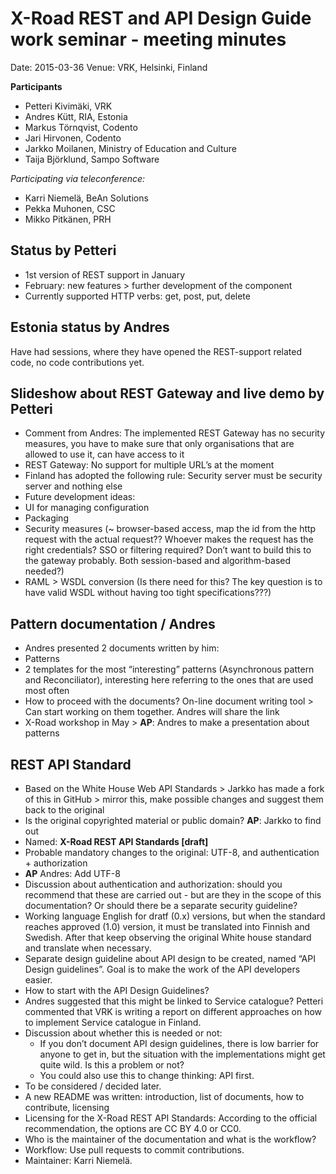 # **X-Road REST and API Design Guide work seminar - meeting minutes**

Date: 2015-03-36
Venue: VRK, Helsinki, Finland

**Participants**
* Petteri Kivimäki, VRK
* Andres Kütt, RIA, Estonia
* Markus Törnqvist, Codento
* Jari Hirvonen, Codento
* Jarkko Moilanen, Ministry of Education and Culture
* Taija Björklund, Sampo Software

_Participating via teleconference:_
* Karri Niemelä, BeAn Solutions 
* Pekka Muhonen, CSC
* Mikko Pitkänen, PRH

## Status by Petteri
* 1st version of REST support in January
* February: new features > further development of the component
* Currently supported HTTP verbs: get, post, put, delete

## Estonia status by Andres
Have had sessions, where they have opened the REST-support related code, no code contributions yet.

## Slideshow about REST Gateway and live demo by Petteri
* Comment from Andres: The implemented REST Gateway has no security measures, you have to make sure that only organisations that are allowed to use it, can have access to it
* REST Gateway: No support for multiple URL’s at the moment
* Finland has adopted the following rule: Security server must be security server and nothing else
* Future development ideas: 
 * UI for managing configuration
 * Packaging
 * Security measures (~ browser-based access, map the id from the http request with the actual request?? Whoever makes the request has the right credentials? SSO or filtering required? Don’t want to build this to the gateway probably. Both session-based and algorithm-based needed?)
 * RAML > WSDL conversion (Is there need for this? The key question is to have valid WSDL without having too tight specifications???)

## Pattern documentation  / Andres
* Andres presented 2 documents written by him:
 * Patterns
 * 2 templates for the most “interesting” patterns (Asynchronous pattern and Reconciliator), interesting here referring to the ones that are used most often
* How to proceed with the documents? On-line document writing tool > Can start working on them together. Andres will share the link
* X-Road workshop in May > **AP**: Andres to make a presentation about patterns

## REST API Standard
* Based on the White House Web API Standards > Jarkko has made a fork of this in GitHub > mirror this, make possible changes and suggest them back to the original
* Is the original copyrighted material or public domain? **AP**: Jarkko to find out
* Named: **X-Road REST API Standards [draft]**
* Probable mandatory changes to the original: UTF-8, and authentication + authorization
 * **AP** Andres: Add UTF-8
 * Discussion about authentication and authorization: should you recommend that these are carried out - but are they in the scope of this documentation? Or should there be a separate security guideline? 
* Working language English for dratf (0.x) versions, but when the standard reaches approved (1.0) version, it must be translated into Finnish and Swedish. After that keep observing the original White house standard and translate when necessary.
* Separate design guideline about API design to be created, named “API Design guidelines”. Goal is to make the work of the API developers easier.
 * How to start with the API Design Guidelines? 
 * Andres suggested that this might be linked to Service catalogue? Petteri commented that VRK is writing a report on different approaches on how to implement Service catalogue in Finland.
 * Discussion about whether this is needed or not: 
   * If you don’t document API design guidelines, there is low barrier for anyone to get in, but the situation with the implementations might get quite wild. Is this a problem or not?
   * You could also use this to change thinking: API first.
  * To be considered / decided later.
* A new README was written: introduction, list of documents, how to contribute, licensing
* Licensing for the X-Road REST API Standards: According to the official recommendation, the options are CC BY 4.0 or CC0. 
* Who is the maintainer of the documentation and what is the workflow?
 * Workflow: Use pull requests to commit contributions. 
 * Maintainer: Karri Niemelä.
